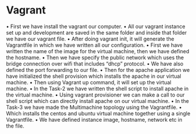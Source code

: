 # Vagrant
• First we have install the vagrant our computer.
• All our vagrant instance set up and development are saved in the same folder and inside that folder we have our vagrant file.
• After doing vagrant init, it will generate the Vagrantfile in which we have written all our configuration.
• First we have written the name of the image for the virtual machine, then we have defined the hostname.
• Then we have specify the public network which uses the bridge connection over wifi that includes “dhcp” protocol.
• We have also defined the port forwarding to our file.
• Then for the apache application we have initialized the shell provision which installs the apache in our virtual machine.
• Then using Vagrant up command, it will set up the virtual machine.
• In the Task-2 we have written the shell script to install apache in the virtual machine.
• Using vagrant provisioner we can make a call to our shell script which can directly install apache on our virtual machine.
• In the Task-3 we have made the Multimachine topology using the Vagrantfile.
• Which installs the centos and ubuntu virtual machine together using a single Vagrantfile.
• We have defined instance image, hostname, network etc in the file.

